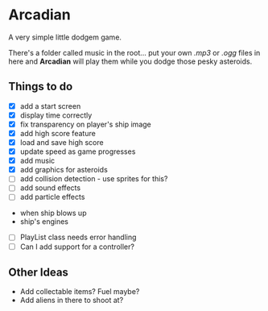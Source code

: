 # Arcadian

A very simple little dodgem game.

There's a folder called music in the root... put your own _.mp3_ or _.ogg_ files in here and __Arcadian__ will play them while you dodge those pesky asteroids.

## Things to do

- [x] add a start screen
- [x] display time correctly
- [x] fix transparency on player's ship image
- [x] add high score feature
- [x] load and save high score
- [x] update speed as game progresses
- [x] add music
- [x] add graphics for asteroids
- [ ] add collision detection - use sprites for this?
- [ ] add sound effects
- [ ] add particle effects
- when ship blows up
- ship's engines
- [ ] PlayList class needs error handling
- [ ] Can I add support for a controller?

## Other Ideas

- Add collectable items?  Fuel maybe?
- Add aliens in there to shoot at?
